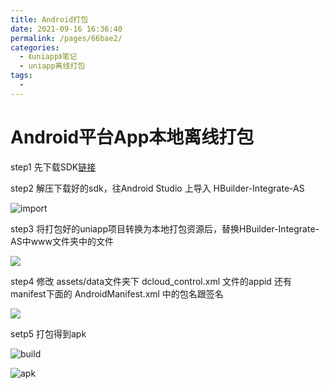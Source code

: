 ```yaml
---
title: Android打包
date: 2021-09-16 16:36:40
permalink: /pages/66bae2/
categories:
  - 《uniapp》笔记
  - uniapp离线打包
tags:
  - 
---
```

# Android平台App本地离线打包

 step1 先下载SDK[链接](https://nativesupport.dcloud.net.cn/AppDocs/download/android)

 step2 解压下载好的sdk，往Android Studio 上导入 HBuilder-Integrate-AS  

![import](https://edu-guli-oss1.oss-cn-beijing.aliyuncs.com/blog/import.png)

 step3 将打包好的uniapp项目转换为本地打包资源后，替换HBuilder-Integrate-AS中www文件夹中的文件

![](https://edu-guli-oss1.oss-cn-beijing.aliyuncs.com/blog/import1.png)

 step4 修改 assets/data文件夹下 dcloud_control.xml 文件的appid 还有manifest下面的 AndroidManifest.xml 中的包名跟签名

![](https://edu-guli-oss1.oss-cn-beijing.aliyuncs.com/blog/edit.png)

 setp5 打包得到apk

![build](https://edu-guli-oss1.oss-cn-beijing.aliyuncs.com/blog/build.png)

 ![apk](https://edu-guli-oss1.oss-cn-beijing.aliyuncs.com/apk.png)